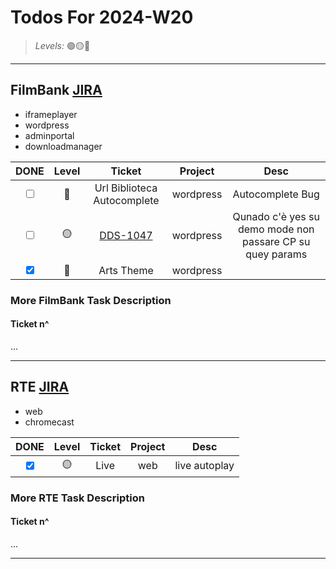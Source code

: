# Todos For 2024-W20

> _Levels:_ 🟢🟡🔴

---

## FilmBank [JIRA](https://fincons.atlassian.net/jira/software/projects/DDS/boards/9/timeline)

- iframeplayer
- wordpress
- adminportal
- downloadmanager

|                     DONE                      | Level |                          Ticket                           |  Project  |                           Desc                            |
| :-------------------------------------------: | :---: | :-------------------------------------------------------: | :-------: | :-------------------------------------------------------: |
| <input type="checkbox" unchecked id="b5a2b9"> |  🔴   |                Url Biblioteca Autocomplete                | wordpress |                     Autocomplete Bug                      |
| <input type="checkbox" unchecked id="1907cc"> |  🟡   | [DDS-1047](https://fincons.atlassian.net/browse/DDS-1047) | wordpress | Qunado c'è yes su demo mode non passare CP su quey params |
|  <input type="checkbox" checked id="f8cc70">  |  🔴   |                        Arts Theme                         | wordpress |                                                           |

### More FilmBank Task Description

#### Ticket n^

...

---

## RTE [JIRA](https://ott-jira.finconsgroup.com/secure/RapidBoard.jspa?rapidView=1&projectKey=RTEBB&view=planning.nodetail&quickFilter=1)

- web
- chromecast

|                    DONE                     | Level | Ticket | Project |     Desc      |
| :-----------------------------------------: | :---: | :----: | :-----: | :-----------: |
| <input type="checkbox" checked id="64f445"> |  🟡   |  Live  |   web   | live autoplay |

### More RTE Task Description

#### Ticket n^

...

---

